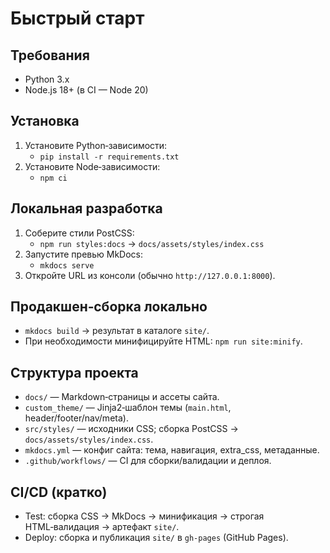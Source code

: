 # Быстрый старт

## Требования
- Python 3.x
- Node.js 18+ (в CI — Node 20)

## Установка
1. Установите Python‑зависимости:
   - `pip install -r requirements.txt`
2. Установите Node‑зависимости:
   - `npm ci`

## Локальная разработка
1. Соберите стили PostCSS:
   - `npm run styles:docs` → `docs/assets/styles/index.css`
2. Запустите превью MkDocs:
   - `mkdocs serve`
3. Откройте URL из консоли (обычно `http://127.0.0.1:8000`).

## Продакшен‑сборка локально
- `mkdocs build` → результат в каталоге `site/`.
- При необходимости минифицируйте HTML: `npm run site:minify`.

## Структура проекта
- `docs/` — Markdown‑страницы и ассеты сайта.
- `custom_theme/` — Jinja2‑шаблон темы (`main.html`, header/footer/nav/meta).
- `src/styles/` — исходники CSS; сборка PostCSS → `docs/assets/styles/index.css`.
- `mkdocs.yml` — конфиг сайта: тема, навигация, extra_css, метаданные.
- `.github/workflows/` — CI для сборки/валидации и деплоя.

## CI/CD (кратко)
- Test: сборка CSS → MkDocs → минификация → строгая HTML‑валидация → артефакт `site/`.
- Deploy: сборка и публикация `site/` в `gh-pages` (GitHub Pages).
